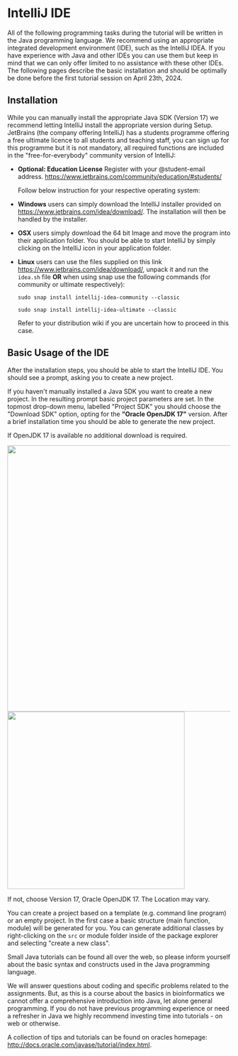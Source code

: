 # IntelliJ IDE
All of the following programming tasks during the tutorial will be written in the Java programming language. We recommend using an appropriate integrated development environment (IDE), such as the IntelliJ IDEA. If you have experience with Java and other IDEs you can use them but keep in mind that we can only offer limited to no assistance with these other IDEs. The following pages describe the basic installation and should be optimally be done before the first tutorial session on April 23th, 2024.

## Installation
While you can manually install the appropriate Java SDK (Version 17) we recommend letting IntelliJ install the appropriate version during Setup.
JetBrains (the company offering IntelliJ) has a students programme offering a free ultimate licence to all students and teaching staff, you can sign up for this programme but it is not mandatory, all required functions are included in the "free-for-everybody" community version of IntelliJ:

- **Optional: Education License** Register with your @student-email address. https://www.jetbrains.com/community/education/#students/

  Follow below instruction for your respective operating system:
- **Windows** users can simply download the IntelliJ installer provided on https://www.jetbrains.com/idea/download/. The installation will then be handled by the installer.
- **OSX** users simply download the 64 bit Image and move the program into their application folder. You should be able to start IntelliJ by simply clicking on the IntelliJ icon in your application folder.
- **Linux** users can use the files supplied on this link https://www.jetbrains.com/idea/download/, unpack it and run the `idea.sh` file **OR** when using snap use the following commands (for community or ultimate respectively):

  `sudo snap install intellij-idea-community --classic`

  `sudo snap install intellij-idea-ultimate --classic`

  Refer to your distribution wiki if you are uncertain how to proceed in this case.


## Basic Usage of the IDE
After the installation steps, you should be able to start the IntelliJ IDE. You should see a prompt, asking you to create a new project.

If you haven't manually installed a Java SDK you want to create a new project. In the resulting prompt basic project parameters are set. In the topmost drop-down menu, labelled "Project SDK" you should choose the "Download SDK" option, opting for the **"Oracle OpenJDK 17"** version. After a brief installation time you should be able to generate the new project.

If OpenJDK 17 is available no additional download is required.
<p float="left">
  <img src="https://github.com/GBI-teaching/Assignment-0/assets/45968370/79084ce9-5c8a-4576-b004-5dd37b56172d" width="600"/>
  <img src="https://github.com/GBI-teaching/Assignment-0/assets/45968370/222006cf-e24d-4a48-b582-68b0e0398487" width="400"/> 
</p>
If not, choose Version 17, Oracle OpenJDK 17. The Location may vary.

You can create a project based on a template (e.g. command line program) or an empty project.
In the first case a basic structure (main function, module) will be generated for you.
You can generate additional classes by right-clicking on the `src` or module folder inside of the package explorer and selecting "create a new class". 

Small Java tutorials can be found all over the web, so please inform yourself about
the basic syntax and constructs used in the Java programming language. 

We will answer questions about coding and specific problems related to the assignments. But, as this is a course about the basics in bioinformatics we cannot offer a comprehensive introduction into Java, let alone general programming.
If you do not have previous programming experience or need a refresher in Java we highly recommend investing time into tutorials - on web or otherwise.

A collection of tips and tutorials can be found on oracles homepage: http://docs.oracle.com/javase/tutorial/index.html.
